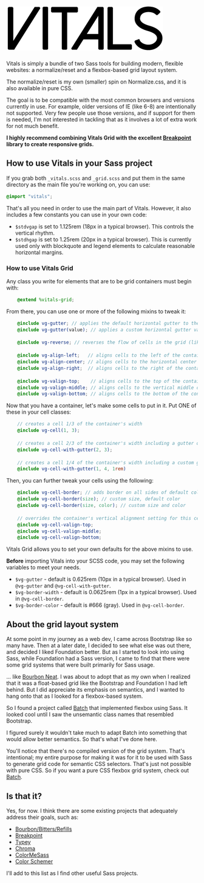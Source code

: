 # ![Vitals](https://raw.githubusercontent.com/garrettw/vitals/master/vitals-logo-b.png)

Vitals is simply a bundle of two Sass tools for building modern, flexible websites: a normalize/reset and a
flexbox-based grid layout system.

The normalize/reset is my own (smaller) spin on Normalize.css, and it is also
available in pure CSS.

The goal is to be compatible with the most common browsers and versions currently
in use. For example, older versions of IE (like 6-8) are intentionally not
supported. Very few people use those versions, and if support for them is needed,
I'm not interested in tackling that as it involves a lot of extra work for not much benefit.

**I highly recommend combining Vitals Grid with the excellent [Breakpoint](https://github.com/at-import/breakpoint)
library to create responsive grids.**

## How to use Vitals in your Sass project

If you grab both `_vitals.scss` and `_grid.scss` and put them in the same directory
as the main file you're working on, you can use:
```scss
@import "vitals";
```
That's all you need in order to use the main part of Vitals.
However, it also includes a few constants you can use in your own code:
- `$stdvgap` is set to 1.125rem (18px in a typical browser). This controls the vertical rhythm.
- `$stdhgap` is set to 1.25rem (20px in a typical browser). This is currently used only with blockquote and legend elements to calculate reasonable horizontal margins.

### How to use Vitals Grid

Any class you write for elements that are to be grid containers must begin with:
```scss
    @extend %vitals-grid;
```
From there, you can use one or more of the following mixins to tweak it:
```scss
    @include vg-gutter; // applies the default horizontal gutter to the container
    @include vg-gutter(value); // applies a custom horizontal gutter value

    @include vg-reverse; // reverses the flow of cells in the grid (like LTR -> RTL)

    @include vg-align-left;   // aligns cells to the left of the container
    @include vg-align-center; // aligns cells to the horizontal center of the container
    @include vg-align-right;  // aligns cells to the right of the container

    @include vg-valign-top;    // aligns cells to the top of the container
    @include vg-valign-middle; // aligns cells to the vertical middle of the container
    @include vg-valign-bottom; // aligns cells to the bottom of the container
```

Now that you have a container, let's make some cells to put in it.
Put ONE of these in your cell classes:
```scss
    // creates a cell 1/3 of the container's width
    @include vg-cell(1, 3);

    // creates a cell 2/3 of the container's width including a gutter of the default size
    @include vg-cell-with-gutter(2, 3);

    // creates a cell 1/4 of the container's width including a custom gutter size of 1rem
    @include vg-cell-with-gutter(1, 4, 1rem)
```
Then, you can further tweak your cells using the following:
```scss
    @include vg-cell-border; // adds border on all sides of default color and width
    @include vg-cell-border(size); // custom size, default color
    @include vg-cell-border(size, color); // custom size and color

    // overrides the container's vertical alignment setting for this cell only
    @include vg-cell-valign-top;
    @include vg-cell-valign-middle;
    @include vg-cell-valign-bottom;
```

Vitals Grid allows you to set your own defaults for the above mixins to use.

**Before** importing Vitals into your SCSS code, you may set the following variables
to meet your needs.
- `$vg-gutter` - default is 0.625rem (10px in a typical browser). Used in `@vg-gutter` and `@vg-cell-with-gutter`.
- `$vg-border-width` - default is 0.0625rem (1px in a typical browser). Used in `@vg-cell-border`.
- `$vg-border-color` - default is #666 (gray). Used in `@vg-cell-border`.

## About the grid layout system

At some point in my journey as a web dev, I came across Bootstrap like so many have.
Then at a later date, I decided to see what else was out there, and decided I
liked Foundation better. But as I started to look into using Sass, while Foundation
had a Sass version, I came to find that there were some grid systems that were
built primarily for Sass usage.

... like [Bourbon Neat](http://neat.bourbon.io/). I was about to adopt that as
my own when I realized that it was a float-based grid like the Bootstrap and
Foundation I had left behind. But I did appreciate its emphasis on semantics,
and I wanted to hang onto that as I looked for a flexbox-based system.

So I found a project called [Batch](http://martskin.github.io/batch/)
that implemented flexbox using Sass. It looked cool until I saw the unsemantic
class names that resembled Bootstrap.

I figured surely it wouldn't take much to adapt Batch into something that would
allow better semantics. So that's what I've done here.

You'll notice that there's no compiled version of the grid system.
That's intentional; my entire purpose for making it was for it to be used with
Sass to generate grid code for semantic CSS selectors. That's just not possible
with pure CSS. So if you want a pure CSS flexbox grid system, check out [Batch](http://martskin.github.io/batch/).

## Is that it?

Yes, for now. I think there are some existing projects that adequately address
their goals, such as:
- [Bourbon/Bitters/Refills](http://bourbon.io/)
- [Breakpoint](http://breakpoint-sass.com/)
- [Typey](https://github.com/jptaranto/typey)
- [Chroma](https://github.com/JohnAlbin/chroma)
- [ColorMeSass](https://github.com/RichardBray/color-me-sass)
- [Color Schemer](https://github.com/at-import/color-schemer)

I'll add to this list as I find other useful Sass projects.
